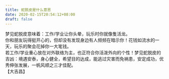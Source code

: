 ```yaml
---
title: 蛇脱皮是什么意思
date: 2020-02-15T20:54:12+08:00
draft: false
---
```


梦见蛇脱皮意味着：工作/学业让你头晕，玩乐时你就像隻活龙。<br>
你和朋友玩得挺开心的，但却没有发现身边有人频频在暗示你！花钱如流水的一天，玩乐的聚会花掉你一大笔钱。<br>
若工作/学业重心放在对外联络为主，也正符合你活泼外向的个性！梦见蛇脱皮的吉凶：境遇安泰，身心健全，希望目的达成，能逃过灾害而免祸患，安定成功，优秀伸张发展，一帆风顺之三才佳配。<br>
【大吉昌】